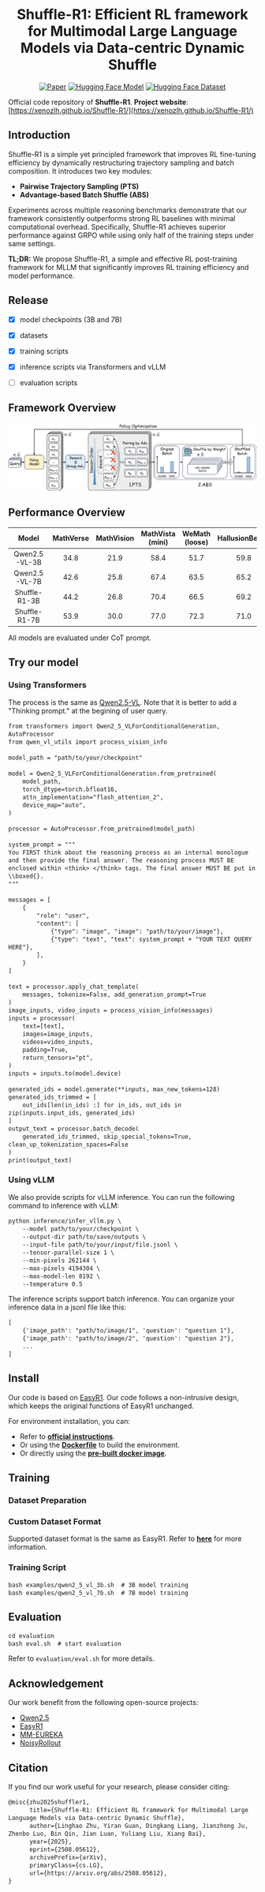 <div align="center">

# Shuffle-R1: Efficient RL framework for Multimodal Large Language Models via Data-centric Dynamic Shuffle

[![Paper](https://img.shields.io/badge/paper-A42C25?style=flat&logo=arxiv&logoColor=white)](https://arxiv.org/abs/2508.05612) 
[![Hugging Face Model](https://img.shields.io/badge/%F0%9F%A4%97%20Hugging%20Face-Model-blue)](https://arxiv.org/abs/2508.05612) 
[![Hugging Face Dataset](https://img.shields.io/badge/%F0%9F%A4%97%20Hugging%20Face-Dataset-green)](https://arxiv.org/abs/2508.05612)

</div>

Official code repository of **Shuffle-R1**.
**Project website**: [https://xenozlh.github.io/Shuffle-R1/](https://xenozlh.github.io/Shuffle-R1/)

## Introduction
Shuffle-R1 is a simple yet principled framework that improves RL fine-tuning efficiency by dynamically restructuring trajectory sampling and batch composition. It introduces two key modules:

- **Pairwise Trajectory Sampling (PTS)**
- **Advantage-based Batch Shuffle (ABS)**

Experiments across multiple reasoning benchmarks demonstrate that our framework consistently outperforms strong RL baselines with minimal computational overhead. Specifically, Shuffle-R1 achieves superior performance against GRPO while using only half of the training steps under same settings.

**TL;DR:** We propose Shuffle-R1, a simple and effective RL post-training framework for MLLM that significantly improves RL training efficiency and model performance.

## Release
 - [x] model checkpoints (3B and 7B)
 - [x] datasets
 - [x] training scripts
 - [x] inference scripts via Transformers and vLLM
 - [ ] evaluation scripts


## Framework Overview
![Framework Overview](assets/framework.png)

## Performance Overview
| Model | MathVerse | MathVision | MathVista (mini) | WeMath (loose) | HallusionBench | ChartQA | Avg. |
| :---: | :---: | :---: | :---: | :---: | :---: | :---: | :---: |
| Qwen2.5-VL-3B | 34.8 | 21.9 | 58.4 | 51.7 | 59.8 | 73.1 | 49.9 |
| Qwen2.5-VL-7B | 42.6 | 25.8 | 67.4 | 63.5 | 65.2 | 79.8 | 57.4 |
| Shuffle-R1-3B | 44.2 | 26.8 | 70.4 | 66.5 | 69.2 | 79.9 | 59.5 |
| Shuffle-R1-7B | 53.9 | 30.0 | 77.0 | 72.3 | 71.0 | 84.1 | 64.7 |

All models are evaluated under CoT prompt.

## Try our model

### Using Transformers
The process is the same as [Qwen2.5-VL](https://github.com/QwenLM/Qwen2.5-VL). Note that it is better to add a "Thinking prompt." at the begining of user query.

```
from transformers import Qwen2_5_VLForConditionalGeneration, AutoProcessor
from qwen_vl_utils import process_vision_info

model_path = "path/to/your/checkpoint"

model = Qwen2_5_VLForConditionalGeneration.from_pretrained(
    model_path,
    torch_dtype=torch.bfloat16,
    attn_implementation="flash_attention_2",
    device_map="auto",
)

processor = AutoProcessor.from_pretrained(model_path)

system_prompt = """
You FIRST think about the reasoning process as an internal monologue and then provide the final answer. The reasoning process MUST BE enclosed within <think> </think> tags. The final answer MUST BE put in \\boxed{}.
"""

messages = [
    {
        "role": "user",
        "content": [
            {"type": "image", "image": "path/to/your/image"},
            {"type": "text", "text": system_prompt + "YOUR TEXT QUERY HERE"},
        ],
    }
]

text = processor.apply_chat_template(
    messages, tokenize=False, add_generation_prompt=True
)
image_inputs, video_inputs = process_vision_info(messages)
inputs = processor(
    text=[text],
    images=image_inputs,
    videos=video_inputs,
    padding=True,
    return_tensors="pt",
)
inputs = inputs.to(model.device)

generated_ids = model.generate(**inputs, max_new_tokens=128)
generated_ids_trimmed = [
    out_ids[len(in_ids) :] for in_ids, out_ids in zip(inputs.input_ids, generated_ids)
]
output_text = processor.batch_decode(
    generated_ids_trimmed, skip_special_tokens=True, clean_up_tokenization_spaces=False
)
print(output_text)
```

### Using vLLM
We also provide scripts for vLLM inference. You can run the following command to inference with vLLM:
```
python inference/infer_vllm.py \
    --model path/to/your/checkpoint \
    --output-dir path/to/save/outputs \
    --input-file path/to/your/input/file.jsonl \
    --tensor-parallel-size 1 \
    --min-pixels 262144 \
    --max-pixels 4194304 \
    --max-model-len 8192 \
    --temperature 0.5
```
The inference scripts support batch inference. You can organize your inference data in a jsonl file like this:
```
[
    {'image_path': "path/to/image/1", 'question': "question 1"},
    {'image_path': "path/to/image/2", 'question': "question 2"},
    ...
] 
```


## Install
Our code is based on [EasyR1](https://github.com/hiyouga/EasyR1). Our code follows a non-intrusive design, which keeps the original functions of EasyR1 unchanged. 

For environment installation, you can: 
 - Refer to [**official instructions**](https://verl.readthedocs.io/en/latest/start/install.html).
 - Or using the [**Dockerfile**](Dockerfile) to build the environment.
 - Or directly using the [**pre-built docker image**](https://hub.docker.com/r/hiyouga/verl).


## Training
### Dataset Preparation

### Custom Dataset Format
Supported dataset format is the same as EasyR1. Refer to [**here**](https://github.com/hiyouga/EasyR1?tab=readme-ov-file#custom-dataset) for more information.

### Training Script
```
bash examples/qwen2_5_vl_3b.sh  # 3B model training 
bash examples/qwen2_5_vl_7b.sh  # 7B model training
```

## Evaluation
```
cd evaluation
bash eval.sh  # start evaluation
```
Refer to `evaluation/eval.sh` for more details.


## Acknowledgement
Our work benefit from the following open-source projects:
- [Qwen2.5](https://github.com/QwenLM/Qwen2.5)
- [EasyR1](https://github.com/hiyouga/EasyR1)
- [MM-EUREKA](https://github.com/ModalMinds/MM-EUREKA)
- [NoisyRollout](https://github.com/NUS-TRAIL/NoisyRollout)

## Citation
If you find our work useful for your research, please consider citing:
```
@misc{zhu2025shuffler1,
      title={Shuffle-R1: Efficient RL framework for Multimodal Large Language Models via Data-centric Dynamic Shuffle}, 
      author={Linghao Zhu, Yiran Guan, Dingkang Liang, Jianzhong Ju, Zhenbo Luo, Bin Qin, Jian Luan, Yuliang Liu, Xiang Bai},
      year={2025},
      eprint={2508.05612},
      archivePrefix={arXiv},
      primaryClass={cs.LG},
      url={https://arxiv.org/abs/2508.05612}, 
}
```